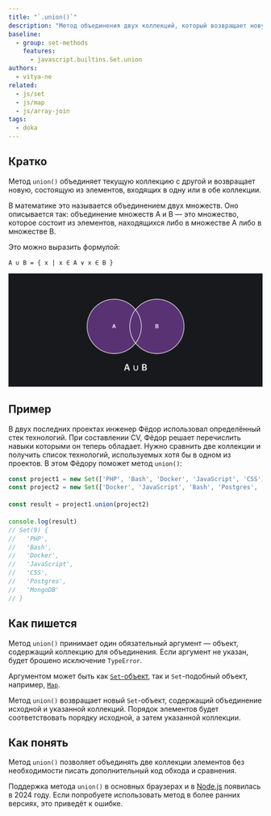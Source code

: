 ```yaml
---
title: "`.union()`"
description: "Метод объединения двух коллекций, который возвращает новую коллекцию с элементами, встречающимися в одной или в обоих коллекциях."
baseline:
  - group: set-methods
    features:
      - javascript.builtins.Set.union
authors:
  - vitya-ne
related:
  - js/set
  - js/map
  - js/array-join
tags:
  - doka
---
```


## Кратко

Метод `union()` объединяет текущую коллекцию с другой и возвращает новую, состоящую из элементов, входящих в одну или в обе коллекции.

В математике это называется объединением двух множеств. Оно описывается так: объединение множеств A и B — это множество, которое состоит из элементов, находящихся либо в множестве А либо в множестве B.

Это можно выразить формулой:

```
A ∪ B = { x | x ∈ A ∨ x ∈ B }
```

![Объединение двух множеств](images/set-union.png)

## Пример

В двух последних проектах инженер Фёдор использовал определённый стек технологий. При составлении CV, Фёдор решает перечислить навыки которыми он теперь обладает. Нужно сравнить две коллекции и получить список технологий, используемых хотя бы в одном из проектов. В этом Фёдору поможет метод `union()`:

```js
const project1 = new Set(['PHP', 'Bash', 'Docker', 'JavaScript', 'CSS'])
const project2 = new Set(['Docker', 'JavaScript', 'Bash', 'Postgres', 'MongoDB'])

const result = project1.union(project2)

console.log(result)
// Set(9) {
//   'PHP',
//   'Bash',
//   'Docker',
//   'JavaScript',
//   'CSS',
//   'Postgres',
//   'MongoDB'
// }

```

## Как пишется

Метод `union()` принимает один обязательный аргумент — объект, содержащий коллекцию для объединения. Если аргумент не указан, будет брошено исключение `TypeError`.

Аргументом может быть как [`Set`-объект](/js/set/), так и `Set`-подобный объект, например, [`Map`](/js/map/).

Метод `union()` возвращает новый `Set`-объект, содержащий объединение исходной и указанной коллекций. Порядок элементов будет соответствовать порядку исходной, а затем указанной коллекции.

## Как понять

Метод `union()` позволяет объединять две коллекции элементов без необходимости писать дополнительный код обхода и сравнения.

Поддержка метода `union()` в основных браузерах и в [Node.js](/tools/nodejs/) появилась в 2024 году. Если попробуете использовать метод в более ранних версиях, это приведёт к ошибке.

